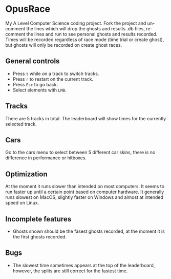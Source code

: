 # OpusRace
My A Level Computer Science coding project. Fork the project and un-comment the lines which will drop the ghosts and results .db files, re-comment the lines and run to see personal ghosts and results recorded. Times will be recorded regardless of race mode (time trial or create ghost), but ghosts will only be recorded on create ghost races.

## General controls
 - Press `t` while on a track to switch tracks. 
 - Press `r` to restart on the current track. 
 - Press `Esc` to go back. 
 - Select elements with `LMB`.

## Tracks
There are 5 tracks in total. The leaderboard will show times for the currently selected track.

## Cars
Go to the cars menu to select between 5 different car skins, there is no difference in performance or hitboxes.

## Optimization
At the moment it runs slower than intended on most computers. It seems to run faster up until a certain point based on computer hardware. It generally runs slowest on MacOS, slightly faster on Windows and almost at intended speed on Linux.

## Incomplete features
 - Ghosts shown should be the fasest ghosts recorded, at the moment it is the first ghosts recorded.

## Bugs
 - The slowest time sometimes appears at the top of the leaderboard, however, the splits are still correct for the fastest time.
